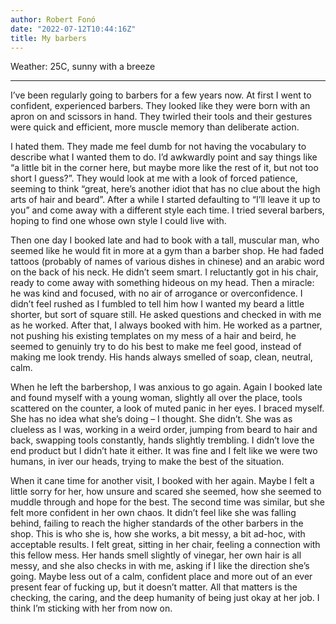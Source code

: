 ```yaml
---
author: Robert Fonó
date: "2022-07-12T10:44:16Z"
title: My barbers
---
```


Weather: 25C, sunny with a breeze

---

I’ve been regularly going to barbers for a few years now. At first I went to confident, experienced barbers. They looked like they were born with an apron on and scissors in hand. They twirled their tools and their gestures were quick and efficient, more muscle memory than deliberate action.

I hated them. They made me feel dumb for not having the vocabulary to describe what I wanted them to do. I’d awkwardly point and say things like “a little bit in the corner here, but maybe more like the rest of it, but not too short I guess?”. They would look at me with a look of forced patience, seeming to think “great, here’s another idiot that has no clue about the high arts of hair and beard”.
After a while I started defaulting to “I’ll leave it up to you” and come away with a different style each time. I tried several barbers, hoping to find one whose own style I could live with.

Then one day I booked late and had to book with a tall, muscular man, who seemed like he would fit in more at a gym than a barber shop. He had faded tattoos (probably of names of various dishes in chinese) and an arabic word on the back of his neck. He didn’t seem smart. I reluctantly got in his chair, ready to come away with something hideous on my head. Then a miracle: he was kind and focused, with no air of arrogance or overconfidence. I didn’t feel rushed as I fumbled to tell him how I wanted my beard a little shorter, but sort of square still. He asked questions and checked in with me as he worked. After that, I always booked with him. He worked as a partner, not pushing his existing templates on my mess of a hair and beird, he seemed to genuinly try to do his best to make me feel good, instead of making me look trendy. His hands always smelled of soap, clean, neutral, calm.

When he left the barbershop, I was anxious to go again. Again I booked late and found myself with a young woman, slightly all over the place, tools scattered on the counter, a look of muted panic in her eyes. I braced myself. She has no idea what she’s doing – I thought. She didn’t. She was as clueless as I was, working in a weird order, jumping from beard to hair and back, swapping tools constantly, hands slightly trembling. I didn’t love the end product but I didn’t hate it either. It was fine and I felt like we were two humans, in iver our heads, trying to make the best of the situation.

When it cane time for another visit, I booked with her again. Maybe I felt a little sorry for her, how unsure and scared she seemed, how she seemed to muddle through and hope for the best. The second time was similar, but she felt more confident in her own chaos. It didn’t feel like she was falling behind, failing to reach the higher standards of the other barbers in the shop. This is who she is, how she works, a bit messy, a bit ad-hoc, with acceptable results. I felt great, sitting in her chair, feeling a connection with this fellow mess. Her hands smell slightly of vinegar, her own hair is all messy, and she also checks in with me, asking if I like the direction she’s going. Maybe less out of a calm, confident place and more out of an ever present fear of fucking up, but it doesn’t matter. All that matters is the checking, the caring, and the deep humanity of being just okay at her job. I think I’m sticking with her from now on.
